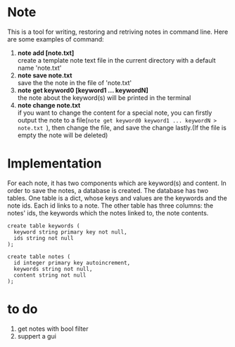 # Note
This is a tool for writing, restoring and retriving notes in command line. Here are some examples of command:


1. **note add [note.txt]**   
   create a template note text file in the current directory with a default name 'note.txt'
2. **note save note.txt**  
   save the the note in the file of 'note.txt'
3. **note get keyword0 [keyword1 ... keywordN]**  
   the note about the keyword(s) will be printed in the terminal
4. **note change note.txt**  
if you want to change the content for a special note, you can firstly output the note to a file(`note get keyword0 keyword1 ... keywordN > note.txt `), then change the file, and save the change lastly.(If the file is empty the note will be deleted)

# Implementation
For each note, it has two components which are keyword(s) and content.
In order to save the notes, a database is created. The database has two tables. One table is a dict, whose keys and values are the keywords and the note ids. Each id links to a note. The other table has three columns: the notes' ids, the keywords which the notes linked to, the note contents.

```
create table keywords (
  keyword string primary key not null,
  ids string not null
);

create table notes (
  id integer primary key autoincrement,
  keywords string not null,
  content string not null
);
```

# to do
1. get notes with bool filter
2. suppert a gui
